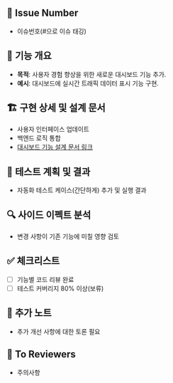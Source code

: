 ## 🔢 Issue Number
- 이슈번호(#으로 이슈 태깅)

## 🎯 기능 개요
- **목적**: 사용자 경험 향상을 위한 새로운 대시보드 기능 추가.
- **예시**: 대시보드에 실시간 트래픽 데이터 표시 기능 구현.

## 🏗 구현 상세 및 설계 문서
- 사용자 인터페이스 업데이트
- 백엔드 로직 통합
- [대시보드 기능 설계 문서 링크](#)

## 🧪 테스트 계획 및 결과
- 자동화 테스트 케이스(간단하게) 추가 및 실행 결과

## 🔍 사이드 이펙트 분석
- 변경 사항이 기존 기능에 미칠 영향 검토

## ✅ 체크리스트
- [ ] 기능별 코드 리뷰 완료
- [ ] 테스트 커버리지 80% 이상(보류)

## 📝 추가 노트
- 추가 개선 사항에 대한 토론 필요

## 💌 To Reviewers
- 주의사항
